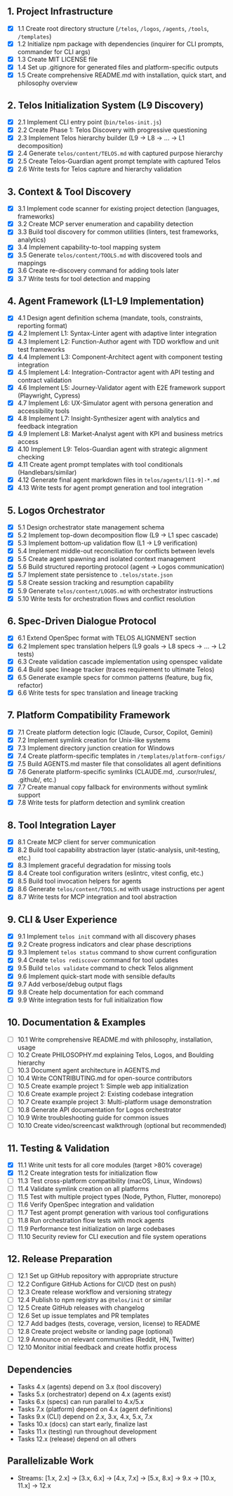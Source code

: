 ## 1. Project Infrastructure

- [x] 1.1 Create root directory structure (`/telos`, `/logos`, `/agents`,
      `/tools`, `/templates`)
- [x] 1.2 Initialize npm package with dependencies (inquirer for CLI prompts,
      commander for CLI args)
- [x] 1.3 Create MIT LICENSE file
- [x] 1.4 Set up .gitignore for generated files and platform-specific outputs
- [x] 1.5 Create comprehensive README.md with installation, quick start, and
      philosophy overview

## 2. Telos Initialization System (L9 Discovery)

- [x] 2.1 Implement CLI entry point (`bin/telos-init.js`)
- [x] 2.2 Create Phase 1: Telos Discovery with progressive questioning
- [x] 2.3 Implement Telos hierarchy builder (L9 → L8 → ... → L1 decomposition)
- [x] 2.4 Generate `telos/content/TELOS.md` with captured purpose hierarchy
- [x] 2.5 Create Telos-Guardian agent prompt template with captured Telos
- [x] 2.6 Write tests for Telos capture and hierarchy validation

## 3. Context & Tool Discovery

- [x] 3.1 Implement code scanner for existing project detection (languages,
      frameworks)
- [x] 3.2 Create MCP server enumeration and capability detection
- [x] 3.3 Build tool discovery for common utilities (linters, test frameworks,
      analytics)
- [x] 3.4 Implement capability-to-tool mapping system
- [x] 3.5 Generate `telos/content/TOOLS.md` with discovered tools and mappings
- [x] 3.6 Create re-discovery command for adding tools later
- [x] 3.7 Write tests for tool detection and mapping

## 4. Agent Framework (L1-L9 Implementation)

- [x] 4.1 Design agent definition schema (mandate, tools, constraints, reporting
      format)
- [x] 4.2 Implement L1: Syntax-Linter agent with adaptive linter integration
- [x] 4.3 Implement L2: Function-Author agent with TDD workflow and unit test
      frameworks
- [x] 4.4 Implement L3: Component-Architect agent with component testing
      integration
- [x] 4.5 Implement L4: Integration-Contractor agent with API testing and
      contract validation
- [x] 4.6 Implement L5: Journey-Validator agent with E2E framework support
      (Playwright, Cypress)
- [x] 4.7 Implement L6: UX-Simulator agent with persona generation and
      accessibility tools
- [x] 4.8 Implement L7: Insight-Synthesizer agent with analytics and feedback
      integration
- [x] 4.9 Implement L8: Market-Analyst agent with KPI and business metrics
      access
- [x] 4.10 Implement L9: Telos-Guardian agent with strategic alignment checking
- [x] 4.11 Create agent prompt templates with tool conditionals
      (Handlebars/similar)
- [x] 4.12 Generate final agent markdown files in `telos/agents/l[1-9]-*.md`
- [x] 4.13 Write tests for agent prompt generation and tool integration

## 5. Logos Orchestrator

- [x] 5.1 Design orchestrator state management schema
- [x] 5.2 Implement top-down decomposition flow (L9 → L1 spec cascade)
- [x] 5.3 Implement bottom-up validation flow (L1 → L9 verification)
- [x] 5.4 Implement middle-out reconciliation for conflicts between levels
- [x] 5.5 Create agent spawning and isolated context management
- [x] 5.6 Build structured reporting protocol (agent → Logos communication)
- [x] 5.7 Implement state persistence to `.telos/state.json`
- [x] 5.8 Create session tracking and resumption capability
- [x] 5.9 Generate `telos/content/LOGOS.md` with orchestrator instructions
- [x] 5.10 Write tests for orchestration flows and conflict resolution

## 6. Spec-Driven Dialogue Protocol

- [x] 6.1 Extend OpenSpec format with TELOS ALIGNMENT section
- [x] 6.2 Implement spec translation helpers (L9 goals → L8 specs → ... → L2
      tests)
- [x] 6.3 Create validation cascade implementation using openspec validate
- [x] 6.4 Build spec lineage tracker (traces requirement to ultimate Telos)
- [x] 6.5 Generate example specs for common patterns (feature, bug fix,
      refactor)
- [x] 6.6 Write tests for spec translation and lineage tracking

## 7. Platform Compatibility Framework

- [x] 7.1 Create platform detection logic (Claude, Cursor, Copilot, Gemini)
- [x] 7.2 Implement symlink creation for Unix-like systems
- [x] 7.3 Implement directory junction creation for Windows
- [x] 7.4 Create platform-specific templates in `/templates/platform-configs/`
- [x] 7.5 Build AGENTS.md master file that consolidates all agent definitions
- [x] 7.6 Generate platform-specific symlinks (CLAUDE.md, .cursor/rules/,
      .github/, etc.)
- [x] 7.7 Create manual copy fallback for environments without symlink support
- [x] 7.8 Write tests for platform detection and symlink creation

## 8. Tool Integration Layer

- [x] 8.1 Create MCP client for server communication
- [x] 8.2 Build tool capability abstraction layer (static-analysis,
      unit-testing, etc.)
- [x] 8.3 Implement graceful degradation for missing tools
- [x] 8.4 Create tool configuration writers (eslintrc, vitest config, etc.)
- [x] 8.5 Build tool invocation helpers for agents
- [x] 8.6 Generate `telos/content/TOOLS.md` with usage instructions per agent
- [x] 8.7 Write tests for MCP integration and tool abstraction

## 9. CLI & User Experience

- [x] 9.1 Implement `telos init` command with all discovery phases
- [x] 9.2 Create progress indicators and clear phase descriptions
- [x] 9.3 Implement `telos status` command to show current configuration
- [x] 9.4 Create `telos rediscover` command for tool updates
- [x] 9.5 Build `telos validate` command to check Telos alignment
- [x] 9.6 Implement quick-start mode with sensible defaults
- [x] 9.7 Add verbose/debug output flags
- [x] 9.8 Create help documentation for each command
- [x] 9.9 Write integration tests for full initialization flow

## 10. Documentation & Examples

- [ ] 10.1 Write comprehensive README.md with philosophy, installation, usage
- [ ] 10.2 Create PHILOSOPHY.md explaining Telos, Logos, and Boulding hierarchy
- [ ] 10.3 Document agent architecture in AGENTS.md
- [ ] 10.4 Write CONTRIBUTING.md for open-source contributors
- [ ] 10.5 Create example project 1: Simple web app initialization
- [ ] 10.6 Create example project 2: Existing codebase integration
- [ ] 10.7 Create example project 3: Multi-platform usage demonstration
- [ ] 10.8 Generate API documentation for Logos orchestrator
- [ ] 10.9 Write troubleshooting guide for common issues
- [ ] 10.10 Create video/screencast walkthrough (optional but recommended)

## 11. Testing & Validation

- [x] 11.1 Write unit tests for all core modules (target >80% coverage)
- [x] 11.2 Create integration tests for initialization flow
- [ ] 11.3 Test cross-platform compatibility (macOS, Linux, Windows)
- [ ] 11.4 Validate symlink creation on all platforms
- [ ] 11.5 Test with multiple project types (Node, Python, Flutter, monorepo)
- [ ] 11.6 Verify OpenSpec integration and validation
- [ ] 11.7 Test agent prompt generation with various tool configurations
- [ ] 11.8 Run orchestration flow tests with mock agents
- [ ] 11.9 Performance test initialization on large codebases
- [ ] 11.10 Security review for CLI execution and file system operations

## 12. Release Preparation

- [ ] 12.1 Set up GitHub repository with appropriate structure
- [ ] 12.2 Configure GitHub Actions for CI/CD (test on push)
- [ ] 12.3 Create release workflow and versioning strategy
- [ ] 12.4 Publish to npm registry as `@telos/init` or similar
- [ ] 12.5 Create GitHub releases with changelog
- [ ] 12.6 Set up issue templates and PR templates
- [ ] 12.7 Add badges (tests, coverage, version, license) to README
- [ ] 12.8 Create project website or landing page (optional)
- [ ] 12.9 Announce on relevant communities (Reddit, HN, Twitter)
- [ ] 12.10 Monitor initial feedback and create hotfix process

## Dependencies

- Tasks 4.x (agents) depend on 3.x (tool discovery)
- Tasks 5.x (orchestrator) depend on 4.x (agents exist)
- Tasks 6.x (specs) can run parallel to 4.x/5.x
- Tasks 7.x (platform) depend on 4.x (agent definitions)
- Tasks 9.x (CLI) depend on 2.x, 3.x, 4.x, 5.x, 7.x
- Tasks 10.x (docs) can start early, finalize last
- Tasks 11.x (testing) run throughout development
- Tasks 12.x (release) depend on all others

## Parallelizable Work

- Streams: [1.x, 2.x] → [3.x, 6.x] → [4.x, 7.x] → [5.x, 8.x] → 9.x → [10.x,
  11.x] → 12.x
